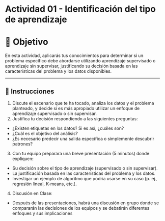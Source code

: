 # **Actividad 01 - Identificación del tipo de aprendizaje**

# 🎯 **Objetivo**
En esta actividad, aplicarás tus conocimientos para determinar si un problema específico debe abordarse utilizando aprendizaje supervisado o aprendizaje sin supervisar, justificando su decisión basada en las características del problema y los datos disponibles. 

---
## 📑 Instrucciones
1.	Discute el escenario que te ha tocado, analiza los datos y el problema planteado, y decide si es más apropiado utilizar un enfoque de aprendizaje supervisado o sin supervisar. 
2.	Justifica tu decisión respondiendo a las siguientes preguntas:  
  -	¿Existen etiquetas en los datos? Si es así, ¿cuáles son? 
  -	¿Cuál es el objetivo del análisis? 
  - ¿Es necesario predecir una salida específica o simplemente descubrir patrones? 
3.	Con tu equipo preparara una breve presentación (5 minutos) donde expliquen: 
  - Su decisión sobre el tipo de aprendizaje (supervisado o sin supervisar). 
  - La justificación basada en las características del problema y los datos. 
  - Investigar un ejemplo de algoritmo que podría usarse en su caso (p. ej., regresión lineal, K-means, etc.). 
4.	Discusión en Clase: 
  - Después de las presentaciones, habrá una discusión en grupo donde se compararán las decisiones de los equipos y se debatirán diferentes enfoques y sus implicaciones





